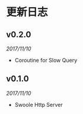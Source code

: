 # 更新日志

## v0.2.0
_2017/11/10_

* Coroutine for Slow Query

## v0.1.0
_2017/11/10_

* Swoole Http Server
